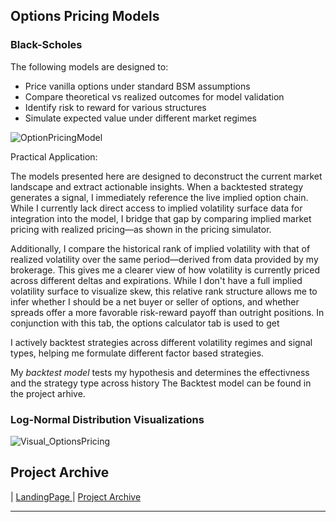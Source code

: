 
## Options Pricing Models 

### Black-Scholes 

The following models are designed to:

- Price vanilla options under standard BSM assumptions
- Compare theoretical vs realized outcomes for model validation
- Identify risk to reward for various structures 
- Simulate expected value under different market regimes

![OptionPricingModel](https://github.com/user-attachments/assets/1364bac5-4401-4f2e-9693-57d96dad9ca5)

Practical Application: 

The models presented here are designed to deconstruct the current market landscape and extract actionable insights. When a backtested strategy generates a signal, I immediately reference the live implied option chain. While I currently lack direct access to implied volatility surface data for integration into the model, I bridge that gap by comparing implied market pricing with realized pricing—as shown in the pricing simulator. 

Additionally, I compare the historical rank of implied volatility with that of realized volatility over the same period—derived from data provided by my brokerage. This gives me a clearer view of how volatility is currently priced across different deltas and expirations. While I don't have a full implied volatility surface to visualize skew, this relative rank structure allows me to infer whether I should be a net buyer or seller of options, and whether spreads offer a more favorable risk-reward payoff than outright positions. In conjunction with this tab, the options calculator tab is used to get 

I actively backtest strategies across different volatility regimes and signal types, helping me formulate different factor based strategies. 

My _backtest model_ tests my hypothesis and determines the effectivness and the strategy type across history
The Backtest model can be found in the project arhive. 

### Log-Normal Distribution Visualizations 
![Visual_OptionsPricing](https://github.com/user-attachments/assets/8f8e270b-fcbe-48f3-852e-6fdd85a76806)


## Project Archive 

| <a href="https://github.com/PatrickRych/Project">LandingPage </a>
| <a href="https://github.com/PatrickRych/Portfolio-Manager">Project Archive </a>
****



